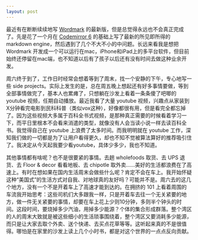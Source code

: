 ```yaml
---
layout: post
---
```


最近有在断断续续地写 [Wordmark](https://wordmarkapp.com/) 的最新版，但是总觉得永远也不会真正完成了。先是花了一个月在 [Codemirror 6](https://codemirror.net/6/) 的基础上写了最新的所见即所得的 markdown engine，然后遇到了几个不大不小的中问题。长远来看我是想把 Wordmark 开发成一个可以运行在mac，iPhone和iPad上的多平台软件，但目前始终还停留在mac端，也不知道以后有了孩子以后还有没有时间去做这种业余开发。

周六终于到了，工作日时经常会想着等到了周末，找一个安静的下午，专心地写一些 side projects。实际上发生的是，总在周五晚上想起还有好多事情要做，等到全部事情做完了，基本人也累瘫了，只想躺在沙发上看着一条条傻了吧唧的 youtube 视频，任期自动播放。最近我看了大量 youtube 视频，兴趣点从家装到X分钟看完电影到民科科普（类似vox这种），好像都很有用，但是看完全都忘掉了。因为这些视频大多属于百科全书式视频，是那种真正需要的时候看着学习一下，而平日里根本不会看来消遣的类型，就像没有人会当读小说一样去读百科全书。我觉得自己在 youtube 上浪费了太多时间。而我明明就在 youtube 工作，深知我们做的一切都是为了让用户看得更久，却也不知不觉被算法算好的推荐吸引住了。我决定从今天起我要少看youtube，具体少多少，我也不知道。

其他事情都有啥呢？也不是很要紧的事情。去趟 wholefoods 取货、去 UPS 退货、去 Floor & decor 看看地板、去 chipotle 取外卖……美好的生活都浪费在了高速上。有时在想如果在国内生活周末会做些什么呢？肯定不会在车上。我开始怀疑这种“美国式”的生活方式对自我、对地球真的友好吗？可能并不是。周六去的这几个地方，没有一个不是开着车上了高速才能到达的。在拥挤的 101 上看着周围的车流我开始思考：这些司机们大多跟我一样，只是开着车去往一个无关紧要的地方，做一件无关紧要的事情，却要在车上花上少则10分钟，多则半个钟头的时间。这段时间，要烧掉多少汽油，用掉多少能源？个体的集合形成群落。整个湾区的人的周末大致就是被这些细小的生活琐事围绕着，整个湾区又要消耗多少能源，而只是让大家去取个外卖、送个快递、去买点花草等等。这听起来真的不是很值得。哪怕是在家里的沙发上读上几个小时书，都是对这个世界的一点点反向贡献。
